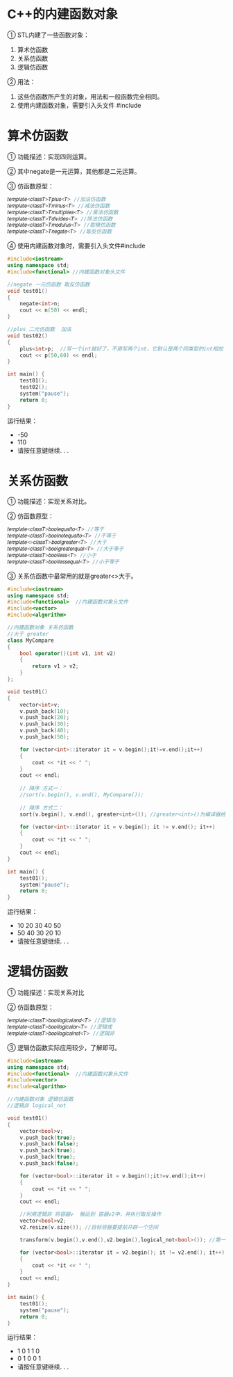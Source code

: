 # C++的内建函数对象

① STL内建了一些函数对象：

1. 算术仿函数
2. 关系仿函数
3. 逻辑仿函数

② 用法：

1. 这些仿函数所产生的对象，用法和一般函数完全相同。
2. 使用内建函数对象，需要引入头文件 #include

# 算术仿函数

① 功能描述：实现四则运算。

② 其中negate是一元运算，其他都是二元运算。

③ 仿函数原型：

```c++
𝑡𝑒𝑚𝑝𝑙𝑎𝑡𝑒<𝑐𝑙𝑎𝑠𝑠𝑇>𝑇𝑝𝑙𝑢𝑠<𝑇> //加法仿函数
𝑡𝑒𝑚𝑝𝑙𝑎𝑡𝑒<𝑐𝑙𝑎𝑠𝑠𝑇>𝑇𝑚𝑖𝑛𝑢𝑠<𝑇> //减法仿函数
𝑡𝑒𝑚𝑝𝑙𝑎𝑡𝑒<𝑐𝑙𝑎𝑠𝑠𝑇>𝑇𝑚𝑢𝑙𝑡𝑖𝑝𝑙𝑖𝑒𝑠<𝑇> //乘法仿函数
𝑡𝑒𝑚𝑝𝑙𝑎𝑡𝑒<𝑐𝑙𝑎𝑠𝑠𝑇>𝑇𝑑𝑖𝑣𝑖𝑑𝑒𝑠<𝑇> //除法仿函数
𝑡𝑒𝑚𝑝𝑙𝑎𝑡𝑒<𝑐𝑙𝑎𝑠𝑠𝑇>𝑇𝑚𝑜𝑑𝑢𝑙𝑢𝑠<𝑇> //取模仿函数
𝑡𝑒𝑚𝑝𝑙𝑎𝑡𝑒<𝑐𝑙𝑎𝑠𝑠𝑇>𝑇𝑛𝑒𝑔𝑎𝑡𝑒<𝑇> //取反仿函数
```

④ 使用内建函数对象时，需要引入头文件#include

```c++
#include<iostream>
using namespace std;
#include<functional> //内建函数对象头文件

//negate 一元仿函数 取反仿函数
void test01()
{
    negate<int>n;
    cout << n(50) << endl;
}

//plus 二元仿函数  加法
void test02()
{
    plus<int>p;  //写一个int就好了，不用写两个int，它默认是两个同类型的int相加
    cout << p(50,60) << endl;
}

int main() {
    test01();
    test02();
    system("pause");
    return 0;
}
```

运行结果：

- -50
- 110
- 请按任意键继续. . .

# 关系仿函数

① 功能描述：实现关系对比。

② 仿函数原型：

```c++
𝑡𝑒𝑚𝑝𝑙𝑎𝑡𝑒<𝑐𝑙𝑎𝑠𝑠𝑇>𝑏𝑜𝑜𝑙𝑒𝑞𝑢𝑎𝑙𝑡𝑜<𝑇> //等于
𝑡𝑒𝑚𝑝𝑙𝑎𝑡𝑒<𝑐𝑙𝑎𝑠𝑠𝑇>𝑏𝑜𝑜𝑙𝑛𝑜𝑡𝑒𝑞𝑢𝑎𝑙𝑡𝑜<𝑇> //不等于
𝑡𝑒𝑚𝑝𝑙𝑎𝑡𝑒<>𝑐𝑙𝑎𝑠𝑠𝑇>𝑏𝑜𝑜𝑙𝑔𝑟𝑒𝑎𝑡𝑒𝑟<𝑇> //大于
𝑡𝑒𝑚𝑝𝑙𝑎𝑡𝑒<𝑐𝑙𝑎𝑠𝑠𝑇>𝑏𝑜𝑜𝑙𝑔𝑟𝑒𝑎𝑡𝑒𝑟𝑞𝑢𝑎𝑙<𝑇> //大于等于
𝑡𝑒𝑚𝑝𝑙𝑎𝑡𝑒<𝑐𝑙𝑎𝑠𝑠𝑇>𝑏𝑜𝑜𝑙𝑙𝑒𝑠𝑠<𝑇> //小于
𝑡𝑒𝑚𝑝𝑙𝑎𝑡𝑒<𝑐𝑙𝑎𝑠𝑠𝑇>𝑏𝑜𝑜𝑙𝑙𝑒𝑠𝑠𝑒𝑞𝑢𝑎𝑙<𝑇> //小于等于
```

③ 关系仿函数中最常用的就是greater<>大于。

```c++
#include<iostream>
using namespace std;
#include<functional>  //内建函数对象头文件
#include<vector>
#include<algorithm>

//内建函数对象 关系仿函数
//大于 greater
class MyCompare
{
    bool operator()(int v1, int v2)
    {
        return v1 > v2;
    }
};

void test01()
{
    vector<int>v;
    v.push_back(10);
    v.push_back(20);
    v.push_back(30);
    v.push_back(40);
    v.push_back(50);

    for (vector<int>::iterator it = v.begin();it!=v.end();it++)
    {
        cout << *it << " ";
    }
    cout << endl;
    
    // 降序 方式一：
    //sort(v.begin(), v.end(), MyCompare());
    
    // 降序 方式二：
    sort(v.begin(), v.end(), greater<int>()); //greater<int>()为编译器给提供的函数对象，为内建的函数对象

    for (vector<int>::iterator it = v.begin(); it != v.end(); it++)
    {
        cout << *it << " ";
    }
    cout << endl;
}

int main() {
    test01();
    system("pause");
    return 0;
}
```

运行结果：

- 10 20 30 40 50
- 50 40 30 20 10
- 请按任意键继续. . .

# 逻辑仿函数

① 功能描述：实现关系对比

② 仿函数原型：

```c++
𝑡𝑒𝑚𝑝𝑙𝑎𝑡𝑒<𝑐𝑙𝑎𝑠𝑠𝑇>𝑏𝑜𝑜𝑙𝑙𝑜𝑔𝑖𝑐𝑎𝑙𝑎𝑛𝑑<𝑇> //逻辑与
𝑡𝑒𝑚𝑝𝑙𝑎𝑡𝑒<𝑐𝑙𝑎𝑠𝑠𝑇>𝑏𝑜𝑜𝑙𝑙𝑜𝑔𝑖𝑐𝑎𝑙𝑜𝑟<𝑇> //逻辑或
𝑡𝑒𝑚𝑝𝑙𝑎𝑡𝑒<𝑐𝑙𝑎𝑠𝑠𝑇>𝑏𝑜𝑜𝑙𝑙𝑜𝑔𝑖𝑐𝑎𝑙𝑛𝑜𝑡<𝑇> //逻辑非
```

③ 逻辑仿函数实际应用较少，了解即可。

```c++
#include<iostream>
using namespace std;
#include<functional>  //内建函数对象头文件
#include<vector>
#include<algorithm>

//内建函数对象 逻辑仿函数
//逻辑非 logical_not

void test01()
{
    vector<bool>v;
    v.push_back(true);
    v.push_back(false);
    v.push_back(true);
    v.push_back(true);
    v.push_back(false);

    for (vector<bool>::iterator it = v.begin();it!=v.end();it++)
    {
        cout << *it << " ";
    }
    cout << endl;

    //利用逻辑非 将容器v  搬运到 容器v2中，并执行取反操作
    vector<bool>v2;
    v2.resize(v.size()); //目标容器要提前开辟一个空间

    transform(v.begin(),v.end(),v2.begin(),logical_not<bool>()); //第一个参数：原容器起始迭代器，第二个参数：原容器终止迭代器，第三个参数：目标容器起始迭代器

    for (vector<bool>::iterator it = v2.begin(); it != v2.end(); it++)
    {
        cout << *it << " ";
    }
    cout << endl;
}

int main() {
    test01();
    system("pause");
    return 0;
}
```

运行结果：

- 1 0 1 1 0
- 0 1 0 0 1
- 请按任意键继续. . .

